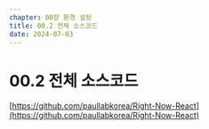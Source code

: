 ```yaml
---
chapter: 00장 환경 설정
title: 00.2 전체 소스코드
date: 2024-07-03
---
```


# 00.2 전체 소스코드

[https://github.com/paullabkorea/Right-Now-React](https://github.com/paullabkorea/Right-Now-React)